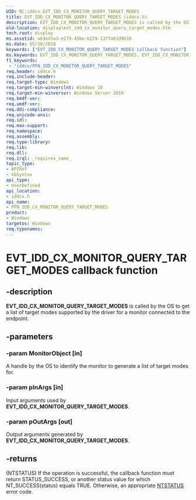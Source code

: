 ```yaml
---
UID: NC:iddcx.EVT_IDD_CX_MONITOR_QUERY_TARGET_MODES
title: EVT_IDD_CX_MONITOR_QUERY_TARGET_MODES (iddcx.h)
description: EVT_IDD_CX_MONITOR_QUERY_TARGET_MODES is called by the OS to get a list of target modes supported by the driver for a monitor connected to the endpoint.
old-location: display\evt_idd_cx_monitor_query_target_modes.htm
tech.root: display
ms.assetid: a83ed1a3-e279-45be-b229-137fa61d9b38
ms.date: 05/10/2018
keywords: ["EVT_IDD_CX_MONITOR_QUERY_TARGET_MODES callback function"]
ms.keywords: EVT_IDD_CX_MONITOR_QUERY_TARGET_MODES, EVT_IDD_CX_MONITOR_QUERY_TARGET_MODES callback, EvtIddCxMonitorQueryTargetModes, EvtIddCxMonitorQueryTargetModes callback function [Display Devices], PFN_IDD_CX_MONITOR_QUERY_TARGET_MODES, PFN_IDD_CX_MONITOR_QUERY_TARGET_MODES callback function pointer [Display Devices], display.evt_idd_cx_monitor_query_target_modes, iddcx/EvtIddCxMonitorQueryTargetModes
f1_keywords:
 - "iddcx/PFN_IDD_CX_MONITOR_QUERY_TARGET_MODES"
req.header: iddcx.h
req.include-header: 
req.target-type: Windows
req.target-min-winverclnt: Windows 10
req.target-min-winversvr: Windows Server 2016
req.kmdf-ver: 
req.umdf-ver: 
req.ddi-compliance: 
req.unicode-ansi: 
req.idl: 
req.max-support: 
req.namespace: 
req.assembly: 
req.type-library: 
req.lib: 
req.dll: 
req.irql: _requires_same_
topic_type:
- APIRef
- kbSyntax
api_type:
- UserDefined
api_location:
- iddcx.h
api_name:
- PFN_IDD_CX_MONITOR_QUERY_TARGET_MODES
product:
- Windows
targetos: Windows
req.typenames: 
---
```


# EVT_IDD_CX_MONITOR_QUERY_TARGET_MODES callback function


## -description


<b>EVT_IDD_CX_MONITOR_QUERY_TARGET_MODES</b> is called by the OS to get a list of target modes supported by the driver for a monitor connected to the endpoint.


## -parameters




### -param MonitorObject [in]

A handle by the OS to identify the monitor to generate a list of target modes for.


### -param pInArgs [in]

Input arguments used by <b>EVT_IDD_CX_MONITOR_QUERY_TARGET_MODES</b>.


### -param pOutArgs [out]

Output arguments generated by <b>EVT_IDD_CX_MONITOR_QUERY_TARGET_MODES</b>.


## -returns




(NTSTATUS) If the operation is successful, the callback function must return STATUS_SUCCESS, or another status value for which NT_SUCCESS(status) equals TRUE. Otherwise, an appropriate <a href="https://docs.microsoft.com/windows-hardware/drivers/kernel/ntstatus-values">NTSTATUS</a> error code. 
                    



